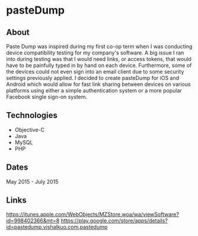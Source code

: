 # pasteDump

## About
Paste Dump was inspired during my first co-op term when I was conducting device compatibility testing for my company's software. A big issue I ran into during testing was that I would need links, or access tokens, that would have to be painfully typed in by hand on each device. Furthermore, some of the devices could not even sign into an email client due to some security settings previously applied. I decided to create pasteDump for iOS and Android which would allow for fast link sharing between devices on various platforms using either a simple authentication system or a more popular Facebook single sign-on system. 

## Technologies
* Objective-C
* Java
* MySQL
* PHP
 
## Dates
May 2015 - July 2015

## Links
https://itunes.apple.com/WebObjects/MZStore.woa/wa/viewSoftware?id=998402366&mt=8
https://play.google.com/store/apps/details?id=pastedump.vishalkuo.com.pastedump
